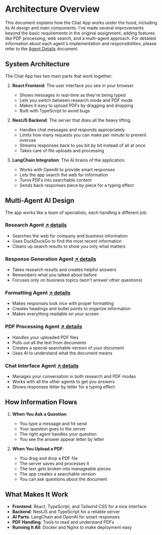 # Architecture Overview

This document explains how the Chat App works under the hood, including its AI design and main components. I've made several improvements beyond the basic requirements in the original assignment, adding features like PDF processing, web search, and a multi-agent approach. For detailed information about each agent's implementation and responsibilities, please refer to the [Agent Details](./agent-details.md) document.

## System Architecture

The Chat App has two main parts that work together:

1. **React Frontend**: The user interface you see in your browser.
   - Shows messages in real-time as they're being typed
   - Lets you switch between research mode and PDF mode
   - Makes it easy to upload PDFs by dragging and dropping
   - Built with TypeScript to avoid bugs

2. **NestJS Backend**: The server that does all the heavy lifting.
   - Handles chat messages and responds appropriately
   - Limits how many requests you can make per minute to prevent overuse
   - Streams responses back to you bit by bit instead of all at once
   - Takes care of file uploads and processing

3. **LangChain Integration**: The AI brains of the application.
   - Works with OpenAI to provide smart responses
   - Lets the app search the web for information
   - Turns PDFs into searchable content
   - Sends back responses piece by piece for a typing effect

## Multi-Agent AI Design

The app works like a team of specialists, each handling a different job:

### Research Agent [↗ details](./agent-details.md#research-agent)
- Searches the web for company and business information
- Uses DuckDuckGo to find the most recent information
- Cleans up search results to show you only what matters

### Response Generation Agent [↗ details](./agent-details.md#generation-agent)
- Takes research results and creates helpful answers
- Remembers what you talked about before
- Focuses only on business topics (won't answer other questions)

### Formatting Agent [↗ details](./agent-details.md#formatting-agent)
- Makes responses look nice with proper formatting
- Creates headings and bullet points to organize information
- Makes everything readable on your screen

### PDF Processing Agent [↗ details](./agent-details.md#pdf-loader-agent)
- Handles your uploaded PDF files
- Pulls out all the text from documents
- Creates a special searchable version of your document
- Uses AI to understand what the document means

### Chat Interface Agent [↗ details](./agent-details.md#chat-agent)
- Manages your conversation in both research and PDF modes
- Works with all the other agents to get you answers
- Shows responses letter by letter for a typing effect

## How Information Flows

1. **When You Ask a Question**:
   - You type a message and hit send
   - Your question goes to the server
   - The right agent handles your question
   - You see the answer appear letter by letter

2. **When You Upload a PDF**:
   - You drag and drop a PDF file
   - The server saves and processes it
   - The text gets broken into manageable pieces
   - The app creates a searchable version
   - You can ask questions about the document

## What Makes It Work

- **Frontend**: React, TypeScript, and Tailwind CSS for a nice interface
- **Backend**: NestJS and TypeScript for a reliable server
- **AI Parts**: LangChain and OpenAI for smart responses
- **PDF Handling**: Tools to read and understand PDFs
- **Running It All**: Docker and Nginx to make deployment easy
